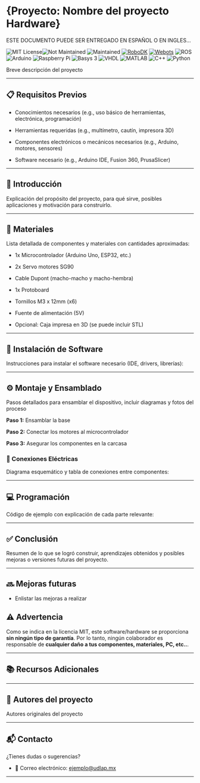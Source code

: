 # {Proyecto: Nombre del proyecto Hardware}
ESTE DOCUMENTO PUEDE SER ENTREGADO EN ESPAÑOL O EN INGLES...

![MIT License](https://img.shields.io/badge/License-MIT-yellow?style=for-the-badge)![Not Maintained](https://img.shields.io/badge/status-not_maintained-lightgrey?style=for-the-badge)
![Maintained](https://img.shields.io/badge/status-maintained-brightgreen?style=for-the-badge)
[![RoboDK](https://img.shields.io/badge/Uses-RoboDK-blue?style=for-the-badge&logo=robodk)](https://robodk.com/)
[![Webots](https://img.shields.io/badge/Uses-Webots-cc3333?style=for-the-badge&logo=cyberbotics&logoColor=white)](https://cyberbotics.com/)
![ROS](https://img.shields.io/badge/ROS-22314E?style=for-the-badge&logo=ros&logoColor=white)
![Arduino](https://img.shields.io/badge/Arduino-00979D?style=for-the-badge&logo=arduino&logoColor=white)
![Raspberry Pi](https://img.shields.io/badge/Raspberry%20Pi-C51A4A?style=for-the-badge&logo=raspberry-pi&logoColor=white)
![Basys 3](https://img.shields.io/badge/Basys%203-0066A1?style=for-the-badge&logo=digilent&logoColor=white)
![VHDL](https://img.shields.io/badge/VHDL-FFA500?style=for-the-badge&logoColor=white)
![MATLAB](https://img.shields.io/badge/MATLAB-0076A8?style=for-the-badge&logo=mathworks&logoColor=white)
![C++](https://img.shields.io/badge/C++-00599C?style=for-the-badge&logo=c%2B%2B&logoColor=white)
![Python](https://img.shields.io/badge/Python-3776AB?style=for-the-badge&logo=python&logoColor=white)







Breve descripción del proyecto

---

## 📋 Requisitos Previos

- Conocimientos necesarios (e.g., uso básico de herramientas, electrónica, programación)

- Herramientas requeridas (e.g., multímetro, cautín, impresora 3D)

- Componentes electrónicos o mecánicos necesarios (e.g., Arduino, motores, sensores)

- Software necesario (e.g., Arduino IDE, Fusion 360, PrusaSlicer)

---

## 📖 Introducción

Explicación del propósito del proyecto, para qué sirve, posibles aplicaciones y motivación para construirlo.

---

## 🔩 Materiales

Lista detallada de componentes y materiales con cantidades aproximadas:

- 1x Microcontrolador (Arduino Uno, ESP32, etc.)

- 2x Servo motores SG90

- Cable Dupont (macho-macho y macho-hembra)

- 1x Protoboard

- Tornillos M3 x 12mm (x6)

- Fuente de alimentación (5V)

- Opcional: Caja impresa en 3D (se puede incluir STL)

---
## 💾 Instalación de Software

Instrucciones para instalar el software necesario (IDE, drivers, librerías):

---

## ⚙️ Montaje y Ensamblado

Pasos detallados para ensamblar el dispositivo, incluir diagramas y fotos del proceso

**Paso 1:** Ensamblar la base

**Paso 2:** Conectar los motores al microcontrolador

**Paso 3:** Asegurar los componentes en la carcasa

### 🔌 Conexiones Eléctricas

Diagrama esquemático y tabla de conexiones entre componentes:

---

## 💻 Programación

Código de ejemplo con explicación de cada parte relevante:

---

## ✅ Conclusión

Resumen de lo que se logró construir, aprendizajes obtenidos y posibles mejoras o versiones futuras del proyecto.

---

## 🔜 Mejoras futuras

- Enlistar las mejoras a realizar

## ⚠️ Advertencia

Como se indica en la licencia MIT, este software/hardware se proporciona **sin ningún tipo de garantía**. Por lo tanto, ningún colaborador es responsable de **cualquier daño a tus componentes, materiales, PC, etc..**.

---

## 📚 Recursos Adicionales

---

## 👥 Autores del proyecto

Autores originales del proyecto

---

## 📬 Contacto

¿Tienes dudas o sugerencias?

- 📧 Correo electrónico: ejemplo@udlap.mx

---
